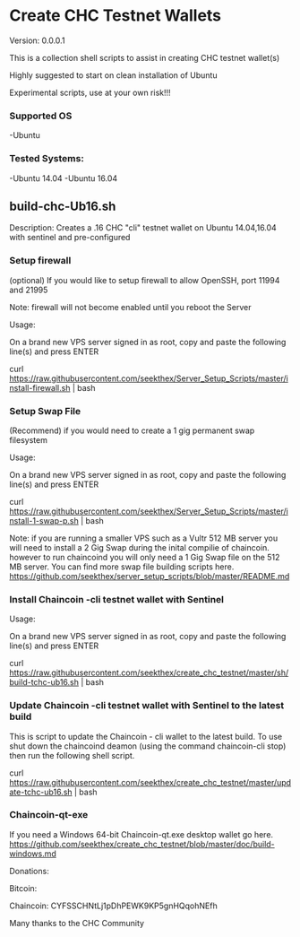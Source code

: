 
Create CHC Testnet Wallets
=============

Version: 0.0.0.1

This is a collection shell scripts to assist in creating CHC testnet wallet(s)

Highly suggested to start on clean installation of Ubuntu

Experimental scripts, use at your own risk!!!


### Supported OS
-Ubuntu


### Tested Systems:
-Ubuntu 14.04
-Ubuntu 16.04


build-chc-Ub16.sh  
--------------

Description: Creates a .16 CHC "cli" testnet wallet on Ubuntu 14.04,16.04 with sentinel and pre-configured



### Setup firewall

  (optional) If you would  like to setup firewall to allow OpenSSH, port 11994 and 21995

  Note: firewall will not become enabled until you reboot the Server
  
  Usage:
  
  On a brand new VPS server signed in as root, copy and paste the following line(s) and press ENTER 
  
  curl https://raw.githubusercontent.com/seekthex/Server_Setup_Scripts/master/install-firewall.sh | bash



### Setup Swap File

   (Recommend) if you would need to create a 1 gig permanent swap filesystem

   Usage:
    
   On a brand new VPS server signed in as root, copy and paste the following line(s) and press ENTER 
    
   curl https://raw.githubusercontent.com/seekthex/Server_Setup_Scripts/master/install-1-swap-p.sh | bash
    
   Note: if you are running a smaller VPS such as a Vultr 512 MB server you will need to install a 2 Gig Swap
        during the inital compilie of chaincoin. however to run chaincoind you will only need a 1 Gig Swap file
        on the 512 MB server.
        You can find more swap file building scripts here.
        https://github.com/seekthex/server_setup_scripts/blob/master/README.md



### Install Chaincoin -cli testnet wallet with Sentinel

  Usage:
  
  On a brand new VPS server signed in as root, copy and paste the following line(s) and press ENTER  

  curl https://raw.githubusercontent.com/seekthex/create_chc_testnet/master/sh/build-tchc-ub16.sh | bash



 ### Update Chaincoin -cli testnet wallet with Sentinel to the latest build

  This is script to update the Chaincoin - cli wallet to the latest build. To use shut down the chaincoind deamon (using the command  chaincoin-cli stop) then run the following shell script.

  curl https://raw.githubusercontent.com/seekthex/create_chc_testnet/master/update-tchc-ub16.sh | bash

### Chaincoin-qt-exe

  If you need a Windows 64-bit Chaincoin-qt.exe desktop wallet go here.
  https://github.com/seekthex/create_chc_testnet/blob/master/doc/build-windows.md   

Donations:

Bitcoin:

Chaincoin: CYFSSCHNtLj1pDhPEWK9KP5gnHQqohNEfh

Many thanks to the CHC Community

